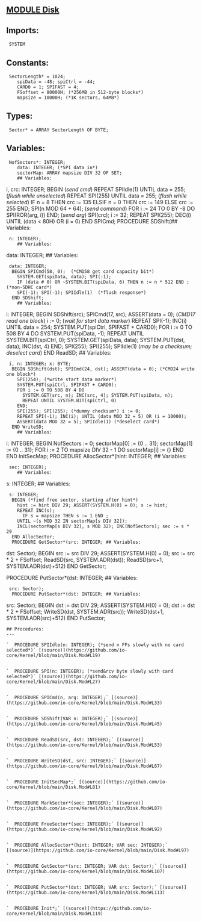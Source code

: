 
## [MODULE Disk](https://github.com/io-core/Kernel/blob/main/Disk.Mod)

  ## Imports:
` SYSTEM`

  ## Constants:
```
 SectorLength* = 1024;
    spiData = -48; spiCtrl = -44;
    CARD0 = 1; SPIFAST = 4;
    FSoffset = 80000H; (*256MB in 512-byte blocks*)
    mapsize = 10000H; (*1K sectors, 64MB*)

```
  ## Types:
```
 Sector* = ARRAY SectorLength OF BYTE;

```
  ## Variables:
```
 NofSectors*: INTEGER;
    data: INTEGER; (*SPI data in*)
    sectorMap: ARRAY mapsize DIV 32 OF SET;
    ## Variables:
```
 i, crc: INTEGER;
  BEGIN (*send cmd*)
    REPEAT SPIIdle(1) UNTIL data = 255; (*flush while unselected*)
    REPEAT SPI(255) UNTIL data = 255; (*flush while selected*)
    IF n = 8 THEN crc := 135 ELSIF n = 0 THEN crc := 149 ELSE crc := 255 END;
    SPI(n MOD 64 + 64); (*send command*)
    FOR i := 24 TO 0 BY -8 DO SPI(ROR(arg, i)) END; (*send arg*)
    SPI(crc); i := 32;
    REPEAT SPI(255); DEC(i) UNTIL (data < 80H) OR (i = 0)
  END SPICmd;
  PROCEDURE SDShift(## Variables:
```
 n: INTEGER);
    ## Variables:
```
 data: INTEGER;
    ## Variables:
```
 data: INTEGER;
  BEGIN SPICmd(58, 0);  (*CMD58 get card capacity bit*)
    SYSTEM.GET(spiData, data); SPI(-1);
    IF (data # 0) OR ~SYSTEM.BIT(spiData, 6) THEN n := n * 512 END ;  (*non-SDHC card*)
    SPI(-1); SPI(-1); SPIIdle(1)  (*flush response*)
  END SDShift;
    ## Variables:
```
 i: INTEGER;
  BEGIN SDShift(src); SPICmd(17, src); ASSERT(data = 0); (*CMD17 read one block*)
    i := 0; (*wait for start data marker*)
    REPEAT SPI(-1); INC(i) UNTIL data = 254;
    SYSTEM.PUT(spiCtrl, SPIFAST + CARD0);
    FOR i := 0 TO 508 BY 4 DO
      SYSTEM.PUT(spiData, -1);
      REPEAT UNTIL SYSTEM.BIT(spiCtrl, 0);
      SYSTEM.GET(spiData, data); SYSTEM.PUT(dst, data); INC(dst, 4)
    END;
    SPI(255); SPI(255); SPIIdle(1) (*may be a checksum; deselect card*)
  END ReadSD;
    ## Variables:
```
 i, n: INTEGER; x: BYTE;
  BEGIN SDShift(dst); SPICmd(24, dst); ASSERT(data = 0); (*CMD24 write one block*)
    SPI(254); (*write start data marker*)
    SYSTEM.PUT(spiCtrl, SPIFAST + CARD0);
    FOR i := 0 TO 508 BY 4 DO
      SYSTEM.GET(src, n); INC(src, 4); SYSTEM.PUT(spiData, n);
      REPEAT UNTIL SYSTEM.BIT(spiCtrl, 0)
    END;
    SPI(255); SPI(255); (*dummy checksum*) i := 0;
    REPEAT SPI(-1); INC(i); UNTIL (data MOD 32 = 5) OR (i = 10000);
    ASSERT(data MOD 32 = 5); SPIIdle(1) (*deselect card*)
  END WriteSD;
    ## Variables:
```
 i: INTEGER;
  BEGIN NofSectors := 0; sectorMap[0] := {0 .. 31}; sectorMap[1] := {0 .. 31};
    FOR i := 2 TO mapsize DIV 32 - 1 DO sectorMap[i] := {} END
  END InitSecMap;
  PROCEDURE AllocSector*(hint: INTEGER; ## Variables:
```
 sec: INTEGER);
    ## Variables:
```
 s: INTEGER;
    ## Variables:
```
 s: INTEGER;
  BEGIN (*find free sector, starting after hint*)
    hint := hint DIV 29; ASSERT(SYSTEM.H(0) = 0); s := hint;
    REPEAT INC(s);
      IF s = mapsize THEN s := 1 END ;
    UNTIL ~(s MOD 32 IN sectorMap[s DIV 32]);
    INCL(sectorMap[s DIV 32], s MOD 32); INC(NofSectors); sec := s * 29
  END AllocSector;
  PROCEDURE GetSector*(src: INTEGER; ## Variables:
```
 dst: Sector);
  BEGIN src := src DIV 29; ASSERT(SYSTEM.H(0) = 0);
    src := src * 2 + FSoffset;
    ReadSD(src, SYSTEM.ADR(dst)); ReadSD(src+1, SYSTEM.ADR(dst)+512) 
  END GetSector;
  
  PROCEDURE PutSector*(dst: INTEGER; ## Variables:
```
 src: Sector);
  PROCEDURE PutSector*(dst: INTEGER; ## Variables:
```
 src: Sector);
  BEGIN dst := dst DIV 29; ASSERT(SYSTEM.H(0) =  0);
    dst := dst * 2 + FSoffset;
    WriteSD(dst, SYSTEM.ADR(src)); WriteSD(dst+1, SYSTEM.ADR(src)+512)
  END PutSector;
```
## Procedures:
---

`  PROCEDURE SPIIdle(n: INTEGER); (*send n FFs slowly with no card selected*)` [(source)](https://github.com/io-core/Kernel/blob/main/Disk.Mod#L19)


`  PROCEDURE SPI(n: INTEGER); (*send&rcv byte slowly with card selected*)` [(source)](https://github.com/io-core/Kernel/blob/main/Disk.Mod#L27)


`  PROCEDURE SPICmd(n, arg: INTEGER);` [(source)](https://github.com/io-core/Kernel/blob/main/Disk.Mod#L33)


`  PROCEDURE SDShift(VAR n: INTEGER);` [(source)](https://github.com/io-core/Kernel/blob/main/Disk.Mod#L45)


`  PROCEDURE ReadSD(src, dst: INTEGER);` [(source)](https://github.com/io-core/Kernel/blob/main/Disk.Mod#L53)


`  PROCEDURE WriteSD(dst, src: INTEGER);` [(source)](https://github.com/io-core/Kernel/blob/main/Disk.Mod#L67)


`  PROCEDURE InitSecMap*;` [(source)](https://github.com/io-core/Kernel/blob/main/Disk.Mod#L81)


`  PROCEDURE MarkSector*(sec: INTEGER);` [(source)](https://github.com/io-core/Kernel/blob/main/Disk.Mod#L87)


`  PROCEDURE FreeSector*(sec: INTEGER);` [(source)](https://github.com/io-core/Kernel/blob/main/Disk.Mod#L92)


`  PROCEDURE AllocSector*(hint: INTEGER; VAR sec: INTEGER);` [(source)](https://github.com/io-core/Kernel/blob/main/Disk.Mod#L97)


`  PROCEDURE GetSector*(src: INTEGER; VAR dst: Sector);` [(source)](https://github.com/io-core/Kernel/blob/main/Disk.Mod#L107)


`  PROCEDURE PutSector*(dst: INTEGER; VAR src: Sector);` [(source)](https://github.com/io-core/Kernel/blob/main/Disk.Mod#L113)


`  PROCEDURE Init*;` [(source)](https://github.com/io-core/Kernel/blob/main/Disk.Mod#L119)


